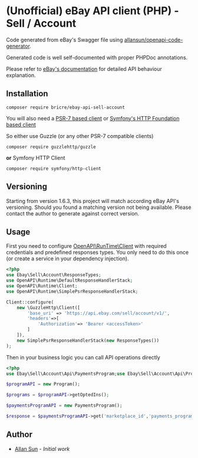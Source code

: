 # (Unofficial) eBay API client (PHP) - Sell / Account

Code generated from eBay's Swagger file
using [allansun/openapi-code-generator](https://github.com/allansun/openapi-code-generator).

Generated code is well self-documented with proper PHPDoc annotations.

Please refer to [eBay's documentation](https://developer.ebay.com/api-docs/sell/account/overview.html) for detailed API
behaviour explanation.

## Installation

```shell
composer require bricre/ebay-api-sell-account
```

You will also need a [PSR-7 based client](https://www.php-fig.org/psr/psr-7/)
or [Symfony's HTTP Foundation based client](https://symfony.com/doc/current/http_client.html)

So either use Guzzle (or any other PSR-7 compatible clients)

```shell
composer require guzzlehttp/guzzle
```

**or** Symfony HTTP Client

```shell
composer require symfony/http-client
```

## Versioning

Starting from version 1.6.3, this project will match according eBay API's versioning. Should you found a matching 
version not being available. Please contact the author to generate against correct version.

## Usage

First you need to
configure [OpenAPI\RunTime\Client](https://github.com/allansun/openapi-runtime/blob/master/src/Client.php)
with required credentials and predefined responses types. You only need to do this once (or create a service in
your dependency injection).

```php
<?php
use Ebay\Sell\Account\ResponseTypes;
use OpenAPI\Runtime\DefaultResponseHandlerStack;
use OpenAPI\Runtime\Client;
use OpenAPI\Runtime\SimplePsrResponseHandlerStack;

Client::configure(
    new \GuzzleHttp\Client([
        'base_uri' => 'https://api.ebay.com/sell/account/v1/',
        'headers'=>[
            'Authorization'=> 'Bearer <accessToken>'
        ]
    ]),
    new SimplePsrResponseHandlerStack(new ResponseTypes())
);

```

Then in your business logic you can call API operations directly

```php
<?php
use Ebay\Sell\Account\Api\PaymentsProgram;use Ebay\Sell\Account\Api\Program;

$programAPI = new Program();

$programs = $programAPI->getOptedIns();

$paymentsProgramAPI = new PaymentsProgram();

$response = $paymentsProgramAPI->get('marketplace_id','payments_programe_type');
```

## Author

* [Allan Sun](https://github.com/allansun) - *Initial work*

